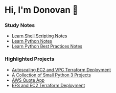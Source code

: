 # Hi, I'm Donovan 👋
<!--
**searles9/searles9** is a ✨ _special_ ✨ repository because its `README.md` (this file) appears on your GitHub profile.
-->

### Study Notes
* [Learn Shell Scripting Notes](https://github.com/searles9/Learn_Shell_Scripting_Notes)
* [Learn Python Notes](https://github.com/searles9/Learn_Python_Notes)
* [Learn Python Best Practices Notes](https://github.com/searles9/Learn_Python_Best_Practices)

### Highlighted Projects
* [Autoscaling EC2 and VPC Terraform Deployment](https://github.com/searles9/VPC_and_EC2_Terraform_Deployment)
* [A Collection of Small Python 3 Projects](https://github.com/searles9/Python_Projects)
* [AWS Quote App](https://github.com/searles9/Quote_App)
* [EFS and EC2 Terraform Deployment](https://github.com/searles9/EFS_on_EC2)
